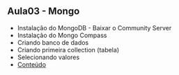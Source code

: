 ## Aula03 - Mongo
- Instalação do MongoDB - Baixar o Community Server
- Instalação do Mongo Compass
- Criando banco de dados
- Criando primeira collection (tabela)
- Selecionando valores
- [Conteúdo](Aula03)
